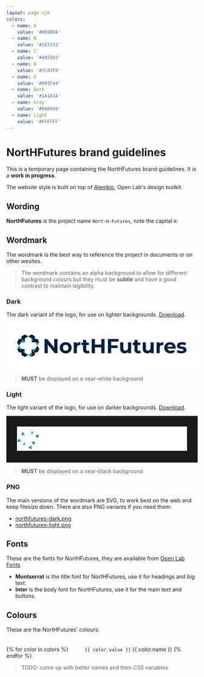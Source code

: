```yaml
---
layout: page.njk
colors:
  - name: A
    value: '#009B9A'
  - name: B
    value: '#2E5153'
  - name: C
    value: '#4A5583'
  - name: D
    value: '#7C87F0'
  - name: E
    value: '#001F44'
  - name: Dark
    value: '#1A1A1A'
  - name: Gray
    value: '#666666'
  - name: Light
    value: '#FFFFFF'
---
```


# NortHFutures brand guidelines

This is a temporary page containing the NortHFutures brand guidelines.
It is a **work in progress**.

The website style is built on top of [Alembic](https://alembic.openlab.dev), Open Lab's design toolkit.

## Wording

**NortHFutures** is the project name `Nort-H-Futures`, note the capital `H`.

## Wordmark

The wordmark is the best way to reference the project in documents or on other wesites.

> The wordmark contains an alpha background to allow for different background colours but they must be **subtle** and have a good contrast to maintain legibility.

### Dark

The dark variant of the logo, for use on lighter backgrounds.
<a href="/assets/northfutures-dark.svg" download="northfutures-dark.svg">Download</a>.

<div class="pictureBox" style="background: #ffffff">
<img src="/assets/northfutures-dark.svg" alt="NortHFutures dark wordmark">
</div>

> **MUST** be displayed on a near-white background

### Light

The light variant of the logo, for use on darker backgrounds.
<a href="/assets/northfutures-light.svg" download="northfutures-light.svg">Download</a>.

<div class="pictureBox" style="background: #1A1A1A">
<img src="/assets/northfutures-light.svg" alt="NortHFutures dark wordmark">
</div>

> **MUST** be displayed on a near-black background

### PNG

The main versions of the wordmark are SVG, to work best on the web and keep filesize down. There are also PNG variants if you need them:

- <a href="/assets/northfutures-dark.png" download="northfutures-dark.png">northfutures-dark.png</a>
- <a href="/assets/northfutures-light.png" download="northfutures-light.png">northfutures-light.png</a>

## Fonts

These are the fonts for NortHFutures, they are available from [Open Lab Fonts](https://fonts.openlab.dev).

- **Montserrat** is the title font for NortHFutures, use it for headings and big text.
- **Inter** is the body font for NortHFutures, use it for the main text and buttons.

## Colours

These are the NortHFutures' colours:

<grid-layout min="220px">
{% for color in colors %}
<cluster-layout class="colorBox" space="var(--s-1)" align="center">
  <span class="colorCircle" style="--color: {{ color.value }}"></span>
  <code>{{ color.value }}</code>
  <span>{{ color.name }}</span>
</cluster-layout>
{% endfor %}
</grid-layout>

> TODO: come up with better names and then CSS variables

<!-- --- -->

<style>
  .pictureBox {
    padding: 2em;
    border: var(--s-5) dashed #666666;
  }
  .pictureBox > * {
    max-width: 100%;
    height: auto;
  }
  .colorCircle {
    display: inline-block;
    box-shadow: 0 0 0 var(--s-5) #666;
    border-radius: 50%;
    width: 2.5em;
    height: 2.5em;
    background-color: var(--color);
  }
  h2 {
    --flow: 3em;
  }
</style>
